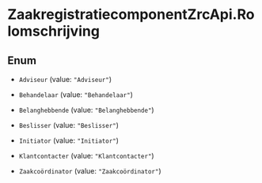 # ZaakregistratiecomponentZrcApi.Rolomschrijving

## Enum


* `Adviseur` (value: `"Adviseur"`)

* `Behandelaar` (value: `"Behandelaar"`)

* `Belanghebbende` (value: `"Belanghebbende"`)

* `Beslisser` (value: `"Beslisser"`)

* `Initiator` (value: `"Initiator"`)

* `Klantcontacter` (value: `"Klantcontacter"`)

* `Zaakcoördinator` (value: `"Zaakcoördinator"`)


